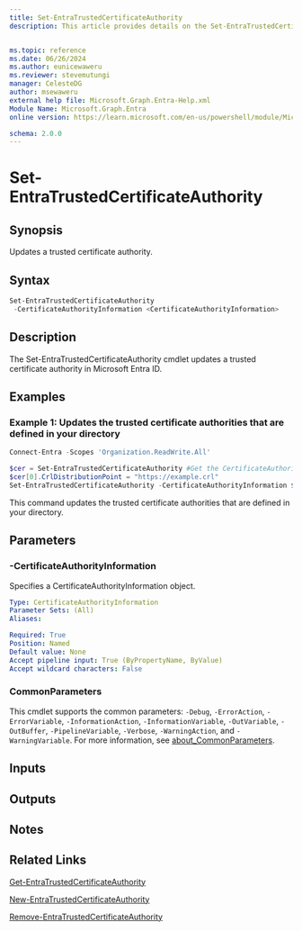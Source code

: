 ```yaml
---
title: Set-EntraTrustedCertificateAuthority
description: This article provides details on the Set-EntraTrustedCertificateAuthority command.


ms.topic: reference
ms.date: 06/26/2024
ms.author: eunicewaweru
ms.reviewer: stevemutungi
manager: CelesteDG
author: msewaweru
external help file: Microsoft.Graph.Entra-Help.xml
Module Name: Microsoft.Graph.Entra
online version: https://learn.microsoft.com/en-us/powershell/module/Microsoft.Graph.Entra/Set-EntraTrustedCertificateAuthority

schema: 2.0.0
---
```


# Set-EntraTrustedCertificateAuthority

## Synopsis

Updates a trusted certificate authority.

## Syntax

```powershell
Set-EntraTrustedCertificateAuthority 
 -CertificateAuthorityInformation <CertificateAuthorityInformation>
```

## Description

The Set-EntraTrustedCertificateAuthority cmdlet updates a trusted certificate authority in Microsoft Entra ID.

## Examples

### Example 1: Updates the trusted certificate authorities that are defined in your directory

```powershell
Connect-Entra -Scopes 'Organization.ReadWrite.All'

$cer = Set-EntraTrustedCertificateAuthority #Get the CertificateAuthorityInformation object
$cer[0].CrlDistributionPoint = "https://example.crl"
Set-EntraTrustedCertificateAuthority -CertificateAuthorityInformation $cer[0]
```

This command updates the trusted certificate authorities that are defined in your directory.

## Parameters

### -CertificateAuthorityInformation

Specifies a CertificateAuthorityInformation object.

```yaml
Type: CertificateAuthorityInformation
Parameter Sets: (All)
Aliases:

Required: True
Position: Named
Default value: None
Accept pipeline input: True (ByPropertyName, ByValue)
Accept wildcard characters: False
```

### CommonParameters

This cmdlet supports the common parameters: `-Debug`, `-ErrorAction`, `-ErrorVariable`, `-InformationAction`, `-InformationVariable`, `-OutVariable`, `-OutBuffer`, `-PipelineVariable`, `-Verbose`, `-WarningAction`, and `-WarningVariable`. For more information, see [about_CommonParameters](https://go.microsoft.com/fwlink/?LinkID=113216).

## Inputs

## Outputs

## Notes

## Related Links

[Get-EntraTrustedCertificateAuthority](Get-EntraTrustedCertificateAuthority.md)

[New-EntraTrustedCertificateAuthority](New-EntraTrustedCertificateAuthority.md)

[Remove-EntraTrustedCertificateAuthority](Remove-EntraTrustedCertificateAuthority.md)
